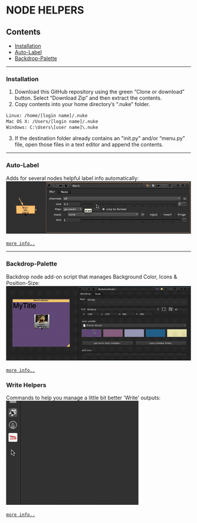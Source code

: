 # NODE HELPERS

## Contents
* [Installation](#installation)
* [Auto-Label](#auto-label)
* [Backdrop-Palette](#backdrop-palette)


-------------------------------------------------------------------------------------------


### Installation 

1. Download this GitHub repository using the green “Clone or download” button. Select “Download Zip” and then extract the contents.
2. Copy contents into your home directory’s “.nuke” folder.
  ```
  Linux: /home/[login name]/.nuke
  Mac OS X: /Users/[login name]/.nuke
  Windows: C:\Users\[user name]\.nuke
  ```
3. If the destination folder already contains an "init.py" and/or “menu.py” file, open those files in a text editor and append the contents.


-------------------------------------------------------------------------------------------


### Auto-Label

Adds for several nodes helpful label info automatically:
![](/docs/autolabel/blur_node.gif)

[`more info..`](https://github.com/mb0rt/Nuke-NodeHelpers/wiki/2.0-Auto-Label)


-------------------------------------------------------------------------------------------


### Backdrop-Palette

Backdrop node add-on script that manages Background Color, Icons & Position-Size:
![](/docs/backdrop_palette/change_colors.gif)

[`more info..`](https://github.com/mb0rt/Nuke-NodeHelpers/wiki/3.0-Backdrop-Palette)


### Write Helpers

Commands to help you manage a little bit better 'Write' outputs:
![](/docs/write_helper/overview.gif)

[`more info..`](https://github.com/mb0rt/Nuke-NodeHelpers/wiki/4.0-Write-Helpers)
